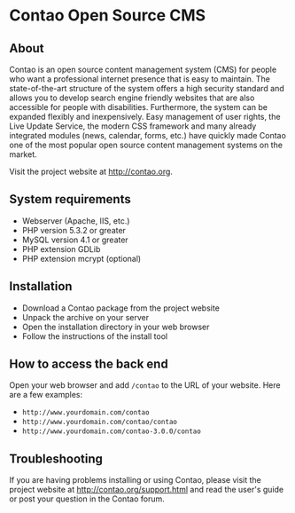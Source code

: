 Contao Open Source CMS
======================

About
-----

Contao is an open source content management system (CMS) for people who want a
professional internet presence that is easy to maintain. The state-of-the-art
structure of the system offers a high security standard and allows you to
develop search engine friendly websites that are also accessible for people with
disabilities. Furthermore, the system can be expanded flexibly and
inexpensively. Easy management of user rights, the Live Update Service, the
modern CSS framework and many already integrated modules (news, calendar, forms,
etc.) have quickly made Contao one of the most popular open source content
management systems on the market.

Visit the project website at http://contao.org.


System requirements
-------------------

 * Webserver (Apache, IIS, etc.)
 * PHP version 5.3.2 or greater
 * MySQL version 4.1 or greater
 * PHP extension GDLib
 * PHP extension mcrypt (optional)


Installation
------------

 * Download a Contao package from the project website
 * Unpack the archive on your server
 * Open the installation directory in your web browser
 * Follow the instructions of the install tool


How to access the back end
--------------------------

Open your web browser and add `/contao` to the URL of your website. Here are a
few examples:

 * `http://www.yourdomain.com/contao`
 * `http://www.yourdomain.com/contao/contao`
 * `http://www.yourdomain.com/contao-3.0.0/contao`


Troubleshooting
---------------

If you are having problems installing or using Contao, please visit the project
website at http://contao.org/support.html and read the user's guide or post your
question in the Contao forum.
